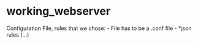 # working_webserver

Configuration File, rules that we chose:
	- File has to be a .conf file
	- *json rules (...)
